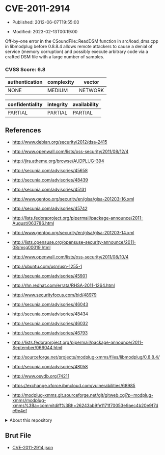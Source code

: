 # CVE-2011-2914

- Published: 2012-06-07T19:55:00

- Modified: 2023-02-13T00:19:00

Off-by-one error in the CSoundFile::ReadDSM function in src/load_dms.cpp in libmodplug before 0.8.8.4 allows remote attackers to cause a denial of service (memory corruption) and possibly execute arbitrary code via a crafted DSM file with a large number of samples.

### CVSS Score: **6.8**

| authentication | complexity | vector |
| --- | --- | --- |
| NONE | MEDIUM | NETWORK |

| confidentiality | integrity | availability |
| --- | --- | --- |
| PARTIAL | PARTIAL | PARTIAL |

## References

* http://www.debian.org/security/2012/dsa-2415

* http://www.openwall.com/lists/oss-security/2011/08/12/4

* http://jira.atheme.org/browse/AUDPLUG-394

* http://secunia.com/advisories/45658

* http://secunia.com/advisories/48439

* http://secunia.com/advisories/45131

* http://www.gentoo.org/security/en/glsa/glsa-201203-16.xml

* http://secunia.com/advisories/45742

* http://lists.fedoraproject.org/pipermail/package-announce/2011-August/063786.html

* http://www.gentoo.org/security/en/glsa/glsa-201203-14.xml

* http://lists.opensuse.org/opensuse-security-announce/2011-08/msg00019.html

* http://www.openwall.com/lists/oss-security/2011/08/10/4

* http://ubuntu.com/usn/usn-1255-1

* http://secunia.com/advisories/45901

* http://rhn.redhat.com/errata/RHSA-2011-1264.html

* http://www.securityfocus.com/bid/48979

* http://secunia.com/advisories/46043

* http://secunia.com/advisories/48434

* http://secunia.com/advisories/46032

* http://secunia.com/advisories/46793

* http://lists.fedoraproject.org/pipermail/package-announce/2011-September/066044.html

* http://sourceforge.net/projects/modplug-xmms/files/libmodplug/0.8.8.4/

* http://secunia.com/advisories/48058

* http://www.osvdb.org/74211

* https://exchange.xforce.ibmcloud.com/vulnerabilities/68985

* http://modplug-xmms.git.sourceforge.net/git/gitweb.cgi?p=modplug-xmms/modplug-xmms%3Ba=commitdiff%3Bh=26243ab9fe1171f70053e9aec4b20e9f7de9e4ef

<details>
<summary>About this repository</summary> 

  This repository is part of the project [Live Hack CVE](https://github.com/Live-Hack-CVE). Main website can be found [www.live-hack.org](https://www.live-hack.org) 
  
  Made by [Sn0wAlice](https://github.com/Sn0wAlice) for the people that care about security and need to have a feed of the latest CVEs. Hope you enjoy it, don't forget to star the repo and follow me on [Twitter](https://twitter.com/Sn0wAlice) and [Github](https://github.com/Sn0wAlice). And that is my [personnal website](https://www.alice-snow.me/)

  - [Home Page](https://github.com/Live-Hack-CVE)
  - [Framework](https://github.com/Live-Hack-CVE/cve-framework)
  - [CVE database](https://github.com/Live-Hack-CVE/full_database)
  - [Changelog](https://github.com/Live-Hack-CVE/Changelog)
</details>

## Brut File

* [CVE-2011-2914.json](https://raw.githubusercontent.com/Live-Hack-CVE/full_database/main/cves/2011/CVE-2011-2914.json)

